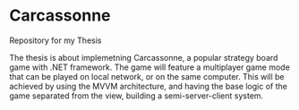 # Carcassonne
Repository for my Thesis

The thesis is about implemetning Carcassonne, a popular strategy board game with .NET framework.
The game will feature a multiplayer game mode that can be played on local network, or on the same computer. This will be achieved
by using the MVVM architecture, and having the base logic of the game separated from the view, building a semi-server-client system.
